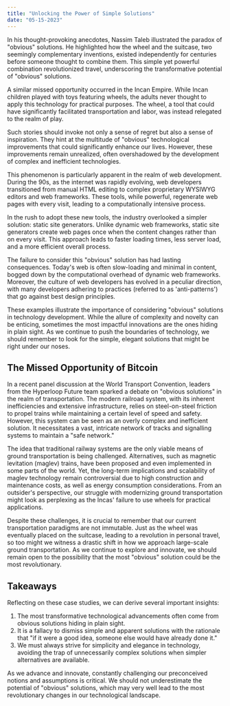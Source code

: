 ```yaml
---
title: "Unlocking the Power of Simple Solutions"
date: "05-15-2023"
---
```


In his thought-provoking anecdotes, Nassim Taleb illustrated the paradox of "obvious" solutions. He highlighted how the wheel and the suitcase, two seemingly complementary inventions, existed independently for centuries before someone thought to combine them. This simple yet powerful combination revolutionized travel, underscoring the transformative potential of "obvious" solutions.

A similar missed opportunity occurred in the Incan Empire. While Incan children played with toys featuring wheels, the adults never thought to apply this technology for practical purposes. The wheel, a tool that could have significantly facilitated transportation and labor, was instead relegated to the realm of play.

Such stories should invoke not only a sense of regret but also a sense of inspiration. They hint at the multitude of "obvious" technological improvements that could significantly enhance our lives. However, these improvements remain unrealized, often overshadowed by the development of complex and inefficient technologies.

This phenomenon is particularly apparent in the realm of web development. During the 90s, as the internet was rapidly evolving, web developers transitioned from manual HTML editing to complex proprietary WYSIWYG editors and web frameworks. These tools, while powerful, regenerate web pages with every visit, leading to a computationally intensive process.

In the rush to adopt these new tools, the industry overlooked a simpler solution: static site generators. Unlike dynamic web frameworks, static site generators create web pages once when the content changes rather than on every visit. This approach leads to faster loading times, less server load, and a more efficient overall process.

The failure to consider this "obvious" solution has had lasting consequences. Today's web is often slow-loading and minimal in content, bogged down by the computational overhead of dynamic web frameworks. Moreover, the culture of web developers has evolved in a peculiar direction, with many developers adhering to practices (referred to as 'anti-patterns') that go against best design principles.

These examples illustrate the importance of considering "obvious" solutions in technology development. While the allure of complexity and novelty can be enticing, sometimes the most impactful innovations are the ones hiding in plain sight. As we continue to push the boundaries of technology, we should remember to look for the simple, elegant solutions that might be right under our noses.

## The Missed Opportunity of Bitcoin

In a recent panel discussion at the World Transport Convention, leaders from the Hyperloop Future team sparked a debate on "obvious solutions" in the realm of transportation. The modern railroad system, with its inherent inefficiencies and extensive infrastructure, relies on steel-on-steel friction to propel trains while maintaining a certain level of speed and safety. However, this system can be seen as an overly complex and inefficient solution. It necessitates a vast, intricate network of tracks and signalling systems to maintain a "safe network."

The idea that traditional railway systems are the only viable means of ground transportation is being challenged. Alternatives, such as magnetic levitation (maglev) trains, have been proposed and even implemented in some parts of the world. Yet, the long-term implications and scalability of maglev technology remain controversial due to high construction and maintenance costs, as well as energy consumption considerations. From an outsider's perspective, our struggle with modernizing ground transportation might look as perplexing as the Incas' failure to use wheels for practical applications.

Despite these challenges, it is crucial to remember that our current transportation paradigms are not immutable. Just as the wheel was eventually placed on the suitcase, leading to a revolution in personal travel, so too might we witness a drastic shift in how we approach large-scale ground transportation. As we continue to explore and innovate, we should remain open to the possibility that the most "obvious" solution could be the most revolutionary.

## Takeaways

Reflecting on these case studies, we can derive several important insights:

1. The most transformative technological advancements often come from obvious solutions hiding in plain sight.
2. It is a fallacy to dismiss simple and apparent solutions with the rationale that "if it were a good idea, someone else would have already done it."
3. We must always strive for simplicity and elegance in technology, avoiding the trap of unnecessarily complex solutions when simpler alternatives are available.

As we advance and innovate, constantly challenging our preconceived notions and assumptions is critical. We should not underestimate the potential of "obvious" solutions, which may very well lead to the most revolutionary changes in our technological landscape.
